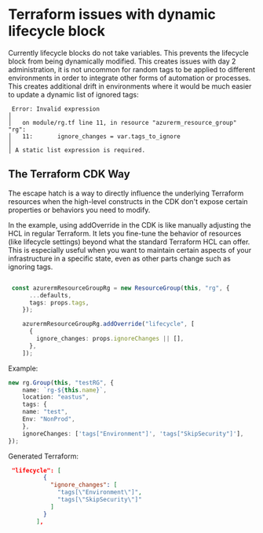 # Terraform issues with dynamic lifecycle block
Currently lifecycle blocks do not take variables. This prevents the lifecycle block from being dynamically modified. This creates issues with day 2 administration, it is not uncommon for random tags to be applied to different environments in order to integrate other forms of automation or processes. This creates additional drift in environments where it would be much easier to update a dynamic list of ignored tags:

```hcl
 Error: Invalid expression
│ 
│   on module/rg.tf line 11, in resource "azurerm_resource_group" "rg":
│   11:       ignore_changes = var.tags_to_ignore
│ 
│ A static list expression is required.
```


## The Terraform CDK Way

The escape hatch is a way to directly influence the underlying Terraform resources when the high-level constructs in the CDK don't expose certain properties or behaviors you need to modify.

In the example, using addOverride in the CDK is like manually adjusting the HCL in regular Terraform. It lets you fine-tune the behavior of resources (like lifecycle settings) beyond what the standard Terraform HCL can offer. This is especially useful when you want to maintain certain aspects of your infrastructure in a specific state, even as other parts change such as ignoring tags.

```typescript

 const azurermResourceGroupRg = new ResourceGroup(this, "rg", {
      ...defaults,
      tags: props.tags,
    });

    azurermResourceGroupRg.addOverride("lifecycle", [
      {
        ignore_changes: props.ignoreChanges || [],
      },
    ]);

```
Example:
```typescript
new rg.Group(this, "testRG", {
    name: `rg-${this.name}`,
    location: "eastus",
    tags: {
    name: "test",
    Env: "NonProd",
    },
    ignoreChanges: ['tags["Environment"]', 'tags["SkipSecurity"]'],
});
```

Generated Terraform:
```json
 "lifecycle": [
          {
            "ignore_changes": [
              "tags[\"Environment\"]",
              "tags[\"SkipSecurity\"]"
            ]
          }
        ],
```